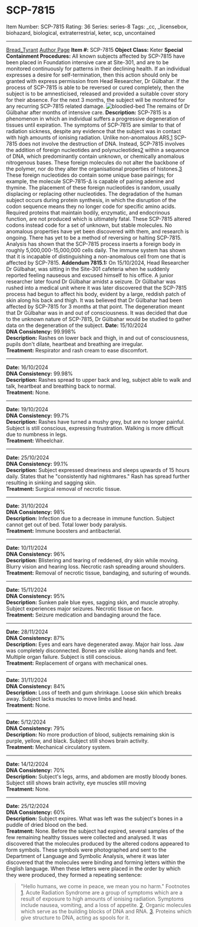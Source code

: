 # SCP-7815
Item Number: SCP-7815
Rating: 36
Series: series-8
Tags: _cc, _licensebox, biohazard, biological, extraterrestrial, keter, scp, uncontained

---

[Bread_Tyrant](javascript:;)
[Author Page](https://scp-wiki.wikidot.com/bread-tyrant-authorpage)
**Item #:** SCP-7815
**Object Class:** Keter
**Special Containment Procedures:** All known subjects affected by SCP-7815 have been placed in Foundation intensive care at Site-301, and are to be monitored continuously for patterns in their declining health. If an individual expresses a desire for self-termination, then this action should only be granted with express permission from Head Researcher, Dr Gülbahar.
If the process of SCP-7815 is able to be reversed or cured completely, then the subject is to be amnesticised, released and provided a suitable cover story for their absence. For the next 3 months, the subject will be monitored for any recurring SCP-7815 related damage.
![bloodied-bed](https://scp-wiki.wikidot.com/local--files/bread-tyrant-authorpage/bloodied-bed)
The remains of Dr Gülbahar after months of intensive care.
**Description:** SCP-7815 is a phenomenon in which an individual suffers a progressive degeneration of tissues until expiration. The symptoms of SCP-7815 are similar to that of radiation sickness, despite any evidence that the subject was in contact with high amounts of ionising radiation. Unlike non-anomalous ARS,[1](javascript:;) SCP-7815 does not involve the destruction of DNA. Instead, SCP-7815 involves the addition of foreign nucleotides and polynucleotides[2](javascript:;) within a sequence of DNA, which predominantly contain unknown, or chemically anomalous nitrogenous bases. These foreign molecules do not alter the backbone of the polymer, nor do they alter the organisational properties of histones.[3](javascript:;) These foreign nucleotides do contain some unique base pairings; for example, the molecule SCP-7815-Δ is capable of pairing adenine and thymine. The placement of these foreign nucleotides is random, usually displacing or replacing other nucleotides.
The degradation of the human subject occurs during protein synthesis, in which the disruption of the codon sequence means they no longer code for specific amino acids. Required proteins that maintain bodily, enzymatic, and endocrinous function, are not produced which is ultimately fatal. These SCP-7815 altered codons instead code for a set of unknown, but stable molecules. No anomalous properties have yet been discovered with them, and research is ongoing.
There has yet to be a method of reversing or halting SCP-7815. Analysis has shown that the SCP-7815 process inserts a foreign body in roughly 5,000,000-15,000,000 cells daily. The immune system has shown that it is incapable of distinguishing a non-anomalous cell from one that is affected by SCP-7815.
**Addendum 7815.1:** On 15/10/2024, Head Researcher Dr Gülbahar, was sitting in the Site-301 cafeteria when he suddenly reported feeling nauseous and excused himself to his office. A junior researcher later found Dr Gülbahar amidst a seizure. Dr Gülbahar was rushed into a medical unit where it was later discovered that the SCP-7815 process had begun to affect his body, evident by a large, reddish patch of skin along his back and thigh. It was believed that Dr Gülbahar had been affected by SCP-7815 for 3 months at that point. The degeneration meant that Dr Gülbahar was in and out of consciousness.
It was decided that due to the unknown nature of SCP-7815, Dr Gülbahar would be studied to gather data on the degeneration of the subject.
**Date:** 15/10/2024  
**DNA Consistency:** 99.998%  
**Description:** Rashes on lower back and thigh, in and out of consciousness, pupils don't dilate, heartbeat and breathing are irregular.  
**Treatment:** Respirator and rash cream to ease discomfort.
* * *
**Date:** 16/10/2024  
**DNA Consistency:** 99.98%  
**Description:** Rashes spread to upper back and leg, subject able to walk and talk, heartbeat and breathing back to normal.  
**Treatment:** None.
* * *
**Date:** 19/10/2024  
**DNA Consistency:** 99.7%  
**Description:** Rashes have turned a mushy grey, but are no longer painful. Subject is still conscious, expressing frustration. Walking is more difficult due to numbness in legs.  
**Treatment:** Wheelchair.
* * *
**Date:** 25/10/2024  
**DNA Consistency:** 99.1%  
**Description:** Subject expressed dreariness and sleeps upwards of 15 hours daily. States that he "consistently had nightmares." Rash has spread further resulting in sinking and sagging skin.  
**Treatment:** Surgical removal of necrotic tissue.
* * *
**Date:** 31/10/2024  
**DNA Consistency:** 98%  
**Description:** Infection due to a decrease in immune function. Subject cannot get out of bed. Total lower body paralysis.  
**Treatment:** Immune boosters and antibacterial.
* * *
**Date:** 10/11/2024  
**DNA Consistency:** 96%  
**Description:** Blistering and tearing of reddened, dry skin while moving. Blurry vision and hearing loss. Necrotic rash spreading around shoulders.  
**Treatment:** Removal of necrotic tissue, bandaging, and suturing of wounds.
* * *
**Date:** 15/11/2024  
**DNA Consistency:** 95%  
**Description:** Sunken pale blue eyes, sagging skin, and muscle atrophy. Subject experiences major seizures. Necrotic tissue on face.  
**Treatment:** Seizure medication and bandaging around the face.
* * *
**Date:** 28/11/2024  
**DNA Consistency:** 87%  
**Description:** Eyes and ears have degenerated away. Major hair loss. Jaw was completely disconnected. Bones are visible along hands and feet. Multiple organ failure. Subject is still conscious.  
**Treatment:** Replacement of organs with mechanical ones.
* * *
**Date:** 31/11/2024  
**DNA Consistency:** 84%  
**Description:** Loss of teeth and gum shrinkage. Loose skin which breaks away. Subject lacks muscles to move limbs and head.  
**Treatment:** None.
* * *
**Date:** 5/12/2024  
**DNA Consistency:** 79%  
**Description:** No more production of blood, subjects remaining skin is purple, yellow, and black. Subject still shows brain activity.  
**Treatment:** Mechanical circulatory system.
* * *
**Date:** 14/12/2024  
**DNA Consistency:** 70%  
**Description:** Subject's legs, arms, and abdomen are mostly bloody bones. Subject still shows brain activity, eye muscles still moving  
**Treatment:** None.
* * *
**Date:** 25/12/2024  
**DNA Consistency:** 60%  
**Description:** Subject expires. What was left was the subject's bones in a puddle of dried blood on the bed.  
**Treatment:** None.
Before the subject had expired, several samples of the few remaining healthy tissues were collected and analysed. It was discovered that the molecules produced by the altered codons appeared to form symbols. These symbols were photographed and sent to the Department of Language and Symbolic Analysis, where it was later discovered that the molecules were binding and forming letters within the English language. When these letters were placed in the order by which they were produced, they formed a repeating sentence:
> "Hello humans, we come in peace, we mean you no harm."
Footnotes
[1](javascript:;). Acute Radiation Syndrome are a group of symptoms which are a result of exposure to high amounts of ionising radiation. Symptoms include nausea, vomiting, and a loss of appetite.
[2](javascript:;). Organic molecules which serve as the building blocks of DNA and RNA.
[3](javascript:;). Proteins which give structure to DNA, acting as spools for it.